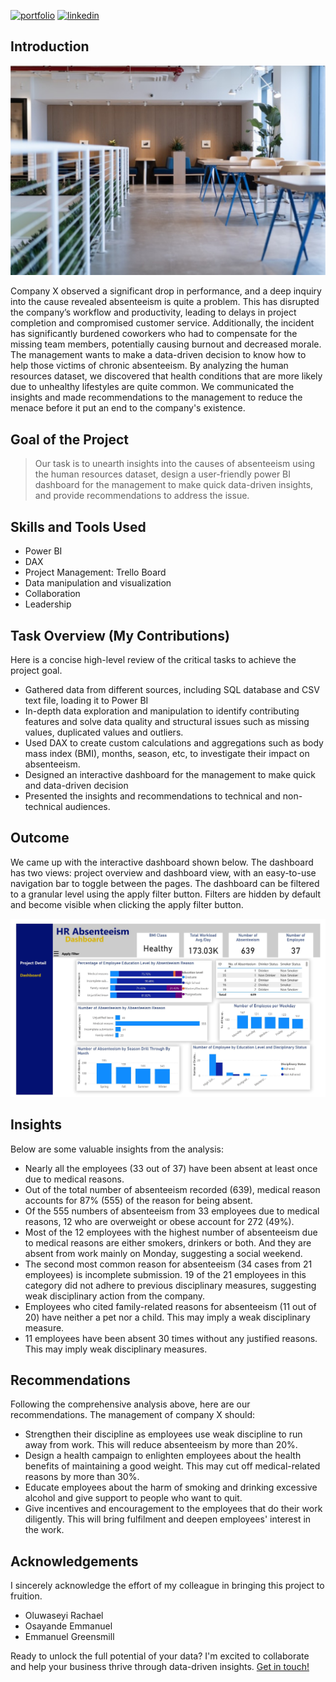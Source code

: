 [![portfolio](https://img.shields.io/badge/my_portfolio-000?style=for-the-badge&logo=ko-fi&logoColor=white)](https://ridwanbankole.github.io/)
[![linkedin](https://img.shields.io/badge/linkedin-0A66C2?style=for-the-badge&logo=linkedin&logoColor=white)](https://www.linkedin.com/in/bankoleridwan/)


## Introduction
![Banner](https://raw.githubusercontent.com/ridwanbankole/Human-Resources-Absenteeism/main/img/banner.jpg)

Company X  observed a significant drop in performance, and a deep inquiry into the cause revealed absenteeism is quite a problem. This has disrupted the company’s workflow and productivity, leading to delays in project completion and compromised customer service. Additionally, the incident has significantly burdened coworkers who had to compensate for the missing team members, potentially causing burnout and decreased morale. The management wants to make a data-driven decision to know how to help those victims of chronic absenteeism. 
By analyzing the human resources dataset, we discovered that health conditions that are more likely due to unhealthy lifestyles are quite common. We communicated the insights and made recommendations to the management to reduce the menace before it put an end to the company's existence.



## Goal of the Project

> Our task is to unearth insights into the causes of absenteeism using the human resources dataset, design a user-friendly power BI dashboard for the management to make quick data-driven insights, and provide recommendations to address the issue. 

   

## Skills and Tools Used

* Power BI
* DAX
* Project Management: Trello Board
* Data manipulation and visualization 
* Collaboration 
* Leadership


## Task Overview (My Contributions)

Here is a concise high-level review of the critical tasks to achieve the project goal.
* Gathered data from different sources, including SQL database and CSV text file, loading it to Power BI
* In-depth data exploration and manipulation to identify contributing features and solve data quality and structural issues such as missing values, duplicated values and outliers.
* Used DAX to create custom calculations and aggregations such as body mass index (BMI), months, season, etc, to investigate their impact on absenteeism.
* Designed an interactive dashboard for the management to make quick and data-driven decision
* Presented the insights and recommendations to technical and non-technical audiences.



## Outcome

We came up with the interactive dashboard shown below. The dashboard has two views: project overview and dashboard view, with an easy-to-use navigation bar to toggle between the pages. The dashboard can be filtered to a granular level using the apply filter button. Filters are hidden by default and become visible when clicking the apply filter button.


![Dashboard](https://raw.githubusercontent.com/ridwanbankole/Human-Resources-Absenteeism/main/img/absenteeism%20dashboard.jpg)

## Insights

Below are some valuable insights from the analysis:
* Nearly all the employees (33 out of 37) have been absent at least once due to medical reasons.
* Out of the total number of absenteeism recorded (639), medical reason accounts for 87% (555) of the reason for being absent.
* Of the 555 numbers of absenteeism from 33 employees due to medical reasons, 12 who are overweight or obese account for 272 (49%).
* Most of the 12 employees with the highest number of absenteeism due to medical reasons are either smokers, drinkers or both. And they are absent from work mainly on Monday, suggesting a social weekend.
*	The second most common reason for absenteeism (34 cases from 21 employees) is incomplete submission. 19 of the 21 employees in this category did not adhere to previous disciplinary measures, suggesting weak disciplinary action from the company. 
*	Employees who cited family-related reasons for absenteeism (11 out of 20) have neither a pet nor a child. This may imply a weak disciplinary measure.
*	11 employees have been absent 30 times without any justified reasons. This may imply weak disciplinary measures.



## Recommendations

Following the comprehensive analysis above, here are our recommendations. The management of company X should: 
*	Strengthen their discipline as employees use weak discipline to run away from work. This will reduce absenteeism by more than 20%.
*	Design a health campaign to enlighten employees about the health benefits of maintaining a good weight. This may cut off medical-related reasons by more than 30%.
*	Educate employees about the harm of smoking and drinking excessive alcohol and give support to people who want to quit.
*	 Give incentives and encouragement to the employees that do their work diligently. This will bring fulfilment and deepen employees' interest in the work.


## Acknowledgements 

I sincerely acknowledge the effort of my colleague in bringing this project to fruition.
*	Oluwaseyi Rachael
*	Osayande Emmanuel
*	Emmanuel Greensmill




Ready to unlock the full potential of your data? I'm excited to collaborate and help your business thrive through data-driven insights. [Get in touch!](https://ridwanbankole.github.io/#contact:~:text=My%20Resume-,Contact%20Me,-Ready%20to%20unlock)
